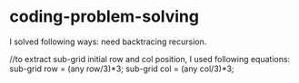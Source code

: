 # coding-problem-solving
I solved following ways:
need backtracing recursion.

//to extract sub-grid initial row and col position, I used following equations:
sub-grid row = (any row/3)*3;
sub-grid col = (any col/3)*3;
